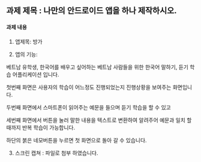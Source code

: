 ## 과제 제목 : 나만의 안드로이드 앱을 하나 제작하시오.

#### 과제 내용

1. 앱제목: 방가

2. 앱의 기능: 

  베트남 유학생, 한국어를 배우고 싶어하는 베트남 사람들을 위한 한국어 말하기, 듣기 학습 어플리케이션 입니다.

  첫번째 화면은 사용자의 학습이 어느정도 진행되었는지 진행상황을 보여주는 화면입니다.

  두번째 화면에서 스마트폰이 읽어주는 예문을 들으며 듣기 학습을 할 수 있고 

  세번째 화면에서 버튼을 눌러 말한 내용을 텍스트로 변환하여 알려주어 예문과 일치 할 때까지 반복 학습이 가능합니다.

  하단의 붉은 네모버튼을 누르면 첫 화면으로 돌아 갈 수 있습니다.

3. 스크린 캡쳐 : 파일로 첨부 하였습니다.
